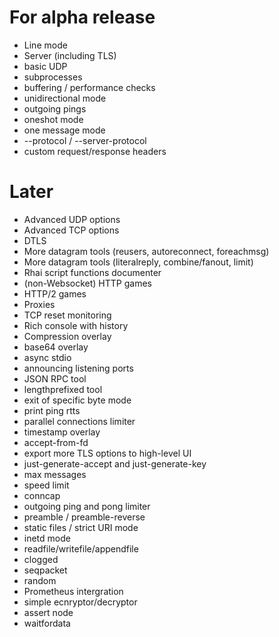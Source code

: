 # For alpha release

* Line mode
* Server (including TLS)
* basic UDP
* subprocesses
* buffering / performance checks
* unidirectional mode
* outgoing pings
* oneshot mode
* one message mode
* --protocol / --server-protocol
* custom request/response headers

# Later

* Advanced UDP options
* Advanced TCP options
* DTLS
* More datagram tools (reusers, autoreconnect, foreachmsg)
* More datagram tools (literalreply, combine/fanout, limit)
* Rhai script functions documenter
* (non-Websocket) HTTP games
* HTTP/2 games
* Proxies
* TCP reset monitoring
* Rich console with history
* Compression overlay
* base64 overlay
* async stdio
* announcing listening ports
* JSON RPC tool
* lengthprefixed tool
* exit of specific byte mode
* print ping rtts
* parallel connections limiter
* timestamp overlay
* accept-from-fd
* export more TLS options to high-level UI
* just-generate-accept and just-generate-key
* max messages
* speed limit
* conncap
* outgoing ping and pong limiter
* preamble / preamble-reverse
* static files / strict URI mode
* inetd mode
* readfile/writefile/appendfile
* clogged
* seqpacket
* random
* Prometheus intergration
* simple ecnryptor/decryptor
* assert node
* waitfordata
